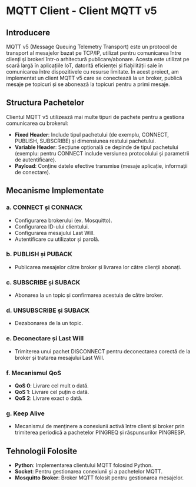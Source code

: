 # MQTT Client - Client MQTT v5

## Introducere
MQTT v5 (Message Queuing Telemetry Transport) este un protocol de transport al mesajelor bazat pe TCP/IP, utilizat pentru comunicarea între clienți și brokeri într-o arhitectură publicare/abonare. Acesta este utilizat pe scară largă în aplicațiile IoT, datorită eficienței și fiabilității sale în comunicarea între dispozitivele cu resurse limitate. În acest proiect, am implementat un client MQTT v5 care se conectează la un broker, publică mesaje pe topicuri și se abonează la topicuri pentru a primi mesaje.

## Structura Pachetelor
Clientul MQTT v5 utilizează mai multe tipuri de pachete pentru a gestiona comunicarea cu brokerul:

- **Fixed Header**: Include tipul pachetului (de exemplu, CONNECT, PUBLISH, SUBSCRIBE) și dimensiunea restului pachetului.
- **Variable Header**: Secțiune opțională ce depinde de tipul pachetului (exemplu: pentru CONNECT include versiunea protocolului și parametrii de autentificare).
- **Payload**: Conține datele efective transmise (mesaje aplicație, informații de conectare).

## Mecanisme Implementate

### a. **CONNECT și CONNACK**
- Configurarea brokerului (ex. Mosquitto).
- Configurarea ID-ului clientului.
- Configurarea mesajului Last Will.
- Autentificare cu utilizator și parolă.

### b. **PUBLISH și PUBACK**
- Publicarea mesajelor către broker și livrarea lor către clienții abonați.

### c. **SUBSCRIBE și SUBACK**
- Abonarea la un topic și confirmarea acestuia de către broker.

### d. **UNSUBSCRIBE și SUBACK**
- Dezabonarea de la un topic.

### e. **Deconectare și Last Will**
- Trimiterea unui pachet DISCONNECT pentru deconectarea corectă de la broker și tratarea mesajului Last Will.

### f. **Mecanismul QoS**
-  **QoS 0**: Livrare cel mult o dată.
-  **QoS 1**: Livrare cel puțin o dată.
-  **QoS 2**: Livrare exact o dată.

### g. **Keep Alive**
- Mecanismul de menținere a conexiunii activă între client și broker prin trimiterea periodică a pachetelor PINGREQ și răspunsurilor PINGRESP.

## Tehnologii Folosite
- **Python**: Implementarea clientului MQTT folosind Python.
- **Socket**: Pentru gestionarea conexiunii și a pachetelor MQTT.
- **Mosquitto Broker**: Broker MQTT folosit pentru gestionarea mesajelor.
